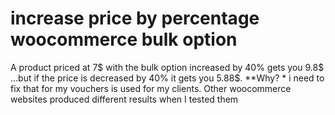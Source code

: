 
# increase price by percentage woocommerce bulk option

A product priced at 7$ with the bulk option increased by 40% gets you 9.8$ ...but if the price is decreased by 40% it gets you 5.88$. **Why? * i need to fix that for my vouchers is used for my clients.
Other woocommerce websites produced different results when I tested them

        